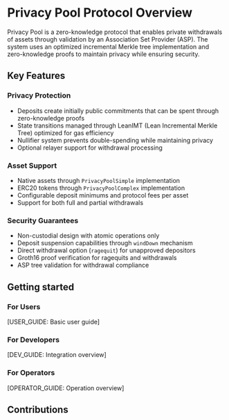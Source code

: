 # Privacy Pool Protocol Overview

Privacy Pool is a zero-knowledge protocol that enables private withdrawals of assets through validation by an Association Set Provider (ASP). The system uses an optimized incremental Merkle tree implementation and zero-knowledge proofs to maintain privacy while ensuring security.

## Key Features

### Privacy Protection

- Deposits create initially public commitments that can be spent through zero-knowledge proofs
- State transitions managed through LeanIMT (Lean Incremental Merkle Tree) optimized for gas efficiency
- Nullifier system prevents double-spending while maintaining privacy
- Optional relayer support for withdrawal processing

### Asset Support

- Native assets through `PrivacyPoolSimple` implementation
- ERC20 tokens through `PrivacyPoolComplex` implementation
- Configurable deposit minimums and protocol fees per asset
- Support for both full and partial withdrawals

### Security Guarantees

- Non-custodial design with atomic operations only
- Deposit suspension capabilities through `windDown` mechanism
- Direct withdrawal option (`ragequit`) for unapproved depositors
- Groth16 proof verification for ragequits and withdrawals
- ASP tree validation for withdrawal compliance

## Getting started

### For Users

[USER_GUIDE: Basic user guide]

### For Developers

[DEV_GUIDE: Integration overview]

### For Operators

[OPERATOR_GUIDE: Operation overview]

## Contributions

